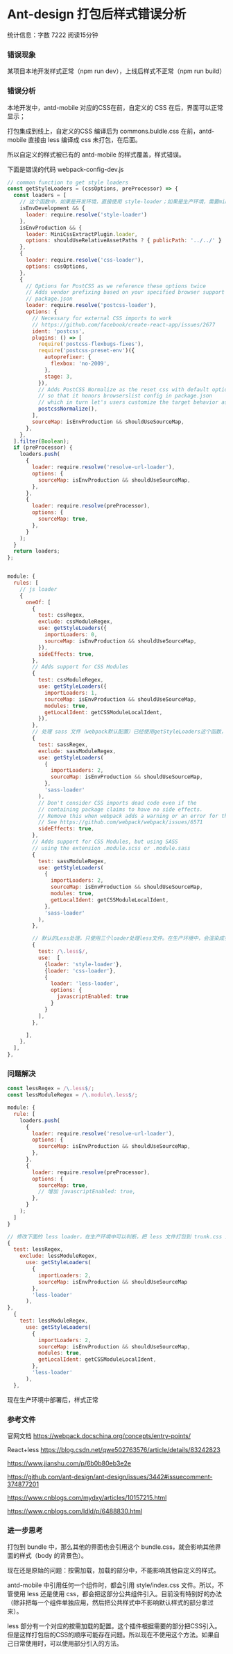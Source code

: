 # Ant-design 打包后样式错误分析

统计信息：字数 7222  阅读15分钟


### 错误现象

某项目本地开发样式正常（npm run dev），上线后样式不正常（npm run build）

### 错误分析

本地开发中，antd-mobile 对应的CSS在前，自定义的 CSS 在后，界面可以正常显示；

打包集成到线上，自定义的CSS 编译后为 commons.buldle.css 在前，antd-mobile 直接由 less 编译成 css 未打包，在后面。

所以自定义的样式被已有的 antd-mobile 的样式覆盖，样式错误。

下面是错误的代码 webpack-config-dev.js

~~~js
// common function to get style loaders
const getStyleLoaders = (cssOptions, preProcessor) => {
  const loaders = [
    // 这个函数中，如果是开发环境，直接使用 style-loader；如果是生产环境，需要miniCss压缩后操作
    isEnvDevelopment && {
      loader: require.resolve('style-loader')
    },
    isEnvProduction && {
      loader: MiniCssExtractPlugin.loader,
      options: shouldUseRelativeAssetPaths ? { publicPath: '../../' } : {},
    },
    {
      loader: require.resolve('css-loader'),
      options: cssOptions,
    },
    {
      // Options for PostCSS as we reference these options twice
      // Adds vendor prefixing based on your specified browser support in
      // package.json
      loader: require.resolve('postcss-loader'),
      options: {
        // Necessary for external CSS imports to work
        // https://github.com/facebook/create-react-app/issues/2677
        ident: 'postcss',
        plugins: () => [
          require('postcss-flexbugs-fixes'),
          require('postcss-preset-env')({
            autoprefixer: {
              flexbox: 'no-2009',
            },
            stage: 3,
          }),
          // Adds PostCSS Normalize as the reset css with default options,
          // so that it honors browserslist config in package.json
          // which in turn let's users customize the target behavior as per their needs.
          postcssNormalize(),
        ],
        sourceMap: isEnvProduction && shouldUseSourceMap,
      },
    },
  ].filter(Boolean);
  if (preProcessor) {
    loaders.push(
      {
        loader: require.resolve('resolve-url-loader'),
        options: {
          sourceMap: isEnvProduction && shouldUseSourceMap,
        },
      },
      {
        loader: require.resolve(preProcessor),
        options: {
          sourceMap: true,
        },
      }
    );
  }
  return loaders;
};


module: {
  rules: [
    // js loader
    {
      oneOf: [
        {
          test: cssRegex,
          exclude: cssModuleRegex,
          use: getStyleLoaders({
            importLoaders: 0,
            sourceMap: isEnvProduction && shouldUseSourceMap,
          }),
          sideEffects: true,
        },
        // Adds support for CSS Modules 
        {
          test: cssModuleRegex,
          use: getStyleLoaders({
            importLoaders: 1,
            sourceMap: isEnvProduction && shouldUseSourceMap,
            modules: true,
            getLocalIdent: getCSSModuleLocalIdent,
          }),
        },
        // 处理 sass 文件（webpack默认配置）已经使用getStyleLoaders这个函数，可以在开发环境中使用未压缩的CSS，在生产环境中使用压缩的CSS文件。
        {
          test: sassRegex,
          exclude: sassModuleRegex,
          use: getStyleLoaders(
            {
              importLoaders: 2,
              sourceMap: isEnvProduction && shouldUseSourceMap,
            },
            'sass-loader'
          ),
          // Don't consider CSS imports dead code even if the
          // containing package claims to have no side effects.
          // Remove this when webpack adds a warning or an error for this.
          // See https://github.com/webpack/webpack/issues/6571
          sideEffects: true,
        },
        // Adds support for CSS Modules, but using SASS
        // using the extension .module.scss or .module.sass
        {
          test: sassModuleRegex,
          use: getStyleLoaders(
            {
              importLoaders: 2,
              sourceMap: isEnvProduction && shouldUseSourceMap,
              modules: true,
              getLocalIdent: getCSSModuleLocalIdent,
            },
            'sass-loader'
          ),
        },

        // 默认的Less处理，只使用三个loader处理less文件。在生产环境中，会渲染成多个style文件，不会把antd-mobile 文件打包到 commons.trunk.css 中。
        {
          test: /\.less$/,
          use:  [
            {loader: 'style-loader'},
            {loader: 'css-loader'}, 
            {
              loader: 'less-loader',
              options: {
                javascriptEnabled: true
              }
            }
          ],
        },

      ],
    },
  ],
},
~~~

### 问题解决

~~~js
const lessRegex = /\.less$/;
const lessModuleRegex = /\.module\.less$/;

module: {
  rule: [
    loaders.push(
      {
        loader: require.resolve('resolve-url-loader'),
        options: {
          sourceMap: isEnvProduction && shouldUseSourceMap,
        },
      },
      {
        loader: require.resolve(preProcessor),
        options: {
          sourceMap: true,
          // 增加 javascriptEnabled: true,
        },
      }
    );
  ]
}

// 修改下面的 less loader，在生产环境中可以判断，把 less 文件打包到 trunk.css 文件中。
{
  test: lessRegex,
    exclude: lessModuleRegex,
      use: getStyleLoaders(
        {
          importLoaders: 2,
          sourceMap: isEnvProduction && shouldUseSourceMap
        },
        'less-loader'
      ),
},
  {
    test: lessModuleRegex,
      use: getStyleLoaders(
        {
          importLoaders: 2,
          sourceMap: isEnvProduction && shouldUseSourceMap,
          modules: true,
          getLocalIdent: getCSSModuleLocalIdent,
        },
        'less-loader'
      ),
  },
~~~

现在生产环境中部署后，样式正常

### 参考文件

官网文档 https://webpack.docschina.org/concepts/entry-points/

React+less https://blog.csdn.net/qwe502763576/article/details/83242823

https://www.jianshu.com/p/6b0b80eb3e2e

https://github.com/ant-design/ant-design/issues/3442#issuecomment-374877201

https://www.cnblogs.com/mydxy/articles/10157215.html

https://www.cnblogs.com/ldld/p/6488830.html

### 进一步思考

打包到 bundle 中，那么其他的界面也会引用这个 bundle.css，就会影响其他界面的样式（body 的背景色）。

现在还是原始的问题：按需加载，加载的部分中，不能影响其他自定义的样式。

antd-mobile 中引用任何一个组件时，都会引用 style/index.css 文件。所以，不管使用 less 还是使用 css，都会把这部分公共组件引入。目前没有特别好的办法（除非把每一个组件单独应用，然后把公共样式中不影响默认样式的部分拿过来）。

less 部分有一个对应的按需加载的配置。这个插件根据需要的部分把CSS引入。但是这样打包后的CSS的顺序可能存在问题。所以现在不使用这个方法。如果自己日常使用时，可以使用部分引入的方法。
